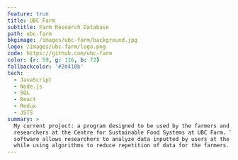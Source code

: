 ```yaml
---
feature: true
title: UBC Farm
subtitle: Farm Research Database
path: ubc-farm
bkgimage: /images/ubc-farm/background.jpg
logo: /images/ubc-farm/logo.png
code: https://github.com/ubc-farm
color: {r: 59, g: 116, b: 72}
fallbackcolor: '#2d410b'
tech:
  - JavaScript
  - Node.js
  - SQL
  - React
  - Redux
  - JSTS
summary: >
  My current project: a program designed to be used by the farmers and
  researchers at the Centre for Sustainable Food Systems at UBC Farm. The
  software allows researchers to analyze data inputted by users at the farm,
  while using algorithms to reduce repetition of data for the farmers.
---
```

